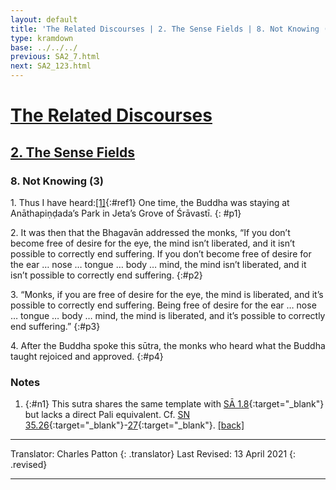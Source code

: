 ```yaml
---
layout: default
title: 'The Related Discourses | 2. The Sense Fields | 8. Not Knowing (3)'
type: kramdown
base: ../../../
previous: SA2_7.html
next: SA2_123.html
---
```


# [The Related Discourses](../index.html)
## [2. The Sense Fields](index.html)
### 8. Not Knowing (3)

1\. Thus I have heard:[\[1\]](#n1){:#ref1} One time, the Buddha was staying at Anāthapiṇḍada’s Park in Jeta’s Grove of Śrāvastī.
{: #p1}

2\. It was then that the Bhagavān addressed the monks, “If you don’t become free of desire for the eye, the mind isn’t liberated, and it isn’t possible to correctly end suffering. If you don’t become free of desire for the ear … nose … tongue … body … mind, the mind isn’t liberated, and it isn’t possible to correctly end suffering.
{:#p2}

3\. “Monks, if you are free of desire for the eye, the mind is liberated, and it’s possible to correctly end suffering. Being free of desire for the ear … nose … tongue … body … mind, the mind is liberated, and it’s possible to correctly end suffering.”
{:#p3}

4\. After the Buddha spoke this sūtra, the monks who heard what the Buddha taught rejoiced and approved.
{:#p4}

### Notes

1. {:#n1} This sutra shares the same template with [SĀ 1.8](../01/SA1_8.html){:target="_blank"} but lacks a direct Pali equivalent. Cf. [SN 35.26](https://suttacentral.net/sn35.26){:target="_blank"}-[27](https://suttacentral.net/sn35.27){:target="_blank"}. [\[back\]](#ref1)

---

Translator: Charles Patton
{: .translator}
Last Revised: 13 April 2021
{: .revised}

---
